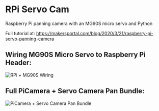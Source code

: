 # RPi Servo Cam

Raspberry Pi panning camera with an MG90S micro servo and Python

Full tutorial at: https://makersportal.com/blog/2020/3/21/raspberry-pi-servo-panning-camera

## Wiring MG90S Micro Servo to Raspberry Pi Header:

![RPi + MG90S Wiring](https://static1.squarespace.com/static/59b037304c0dbfb092fbe894/t/5e780e8a17689320401e6773/1584926358149/MG90S_wiring_RPI.png?format=750w)

## Full PiCamera + Servo Camera Pan Bundle:

![PiCamera + Servo Camera Pan Bundle](https://images.squarespace-cdn.com/content/v1/59b037304c0dbfb092fbe894/1585083477097-8E4MIW1IALFGFYJ0NZ09/ke17ZwdGBToddI8pDm48kLkXF2pIyv_F2eUT9F60jBl7gQa3H78H3Y0txjaiv_0fDoOvxcdMmMKkDsyUqMSsMWxHk725yiiHCCLfrh8O1z4YTzHvnKhyp6Da-NYroOW3ZGjoBKy3azqku80C789l0iyqMbMesKd95J-X4EagrgU9L3Sa3U8cogeb0tjXbfawd0urKshkc5MgdBeJmALQKw/picamera_MG90S_constructed_II.JPG?format=1500w)
